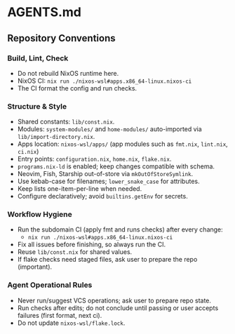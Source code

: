 # AGENTS.md

## Repository Conventions

### Build, Lint, Check

- Do not rebuild NixOS runtime here.
- NixOS CI: `nix run ./nixos-wsl#apps.x86_64-linux.nixos-ci`
- The CI format the config and run checks.

### Structure & Style

- Shared constants: `lib/const.nix`.
- Modules: `system-modules/` and `home-modules/` auto-imported via
  `lib/import-directory.nix`.
- Apps location: `nixos-wsl/apps/` (app modules such as `fmt.nix`, `lint.nix`, `ci.nix`)
- Entry points: `configuration.nix`, `home.nix`, `flake.nix`.
- `programs.nix-ld` is enabled; keep changes compatible with schema.
- Neovim, Fish, Starship out-of-store via `mkOutOfStoreSymlink`.
- Use kebab-case for filenames; `lower_snake_case` for attributes.
- Keep lists one-item-per-line when needed.
- Configure declaratively; avoid `builtins.getEnv` for secrets.

### Workflow Hygiene

- Run the subdomain CI (apply fmt and runs checks) after every change:
  - `nix run ./nixos-wsl#apps.x86_64-linux.nixos-ci`
- Fix all issues before finishing, so always run the CI.
- Reuse `lib/const.nix` for shared values.
- If flake checks need staged files, ask user to prepare the repo (important).

### Agent Operational Rules

- Never run/suggest VCS operations; ask user to prepare repo state.
- Run checks after edits; do not conclude until passing or user
  accepts failures (first format, next ci).
- Do not update `nixos-wsl/flake.lock`.
